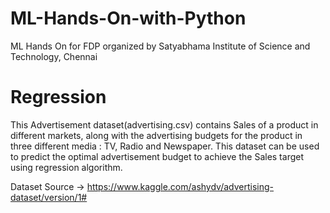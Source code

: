 # ML-Hands-On-with-Python
ML Hands On for FDP organized by Satyabhama Institute of Science and Technology, Chennai

# Regression
This Advertisement dataset(advertising.csv) contains Sales of a product in different markets, along with the advertising budgets for the product in three different media : TV, Radio and Newspaper. This dataset can be used to predict the optimal advertisement budget to achieve the Sales target using regression algorithm.

Dataset Source -> https://www.kaggle.com/ashydv/advertising-dataset/version/1#


